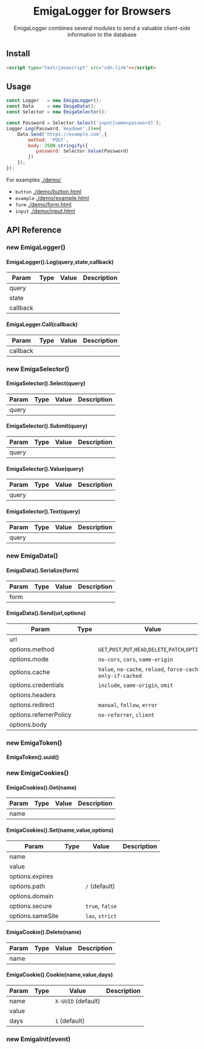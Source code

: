 <h1 align="center">EmigaLogger for Browsers</h1>
<div align="center">
EmigaLogger combines several modules to send a valuable client-side information to the database
</div>

## Install
```html
<script type="text/javascript" src="cdn-link"></script>
```

## Usage
```js
const Logger   = new EmigaLogger();
const Data     = new EmigaData();
const Selector = new EmigaSelector();

const Password = Selector.Select('input[name=password]');
Logger.Log(Password,'keydown',()=>{
    Data.Send('https://example.com',{
        method: 'POST',
        body: JSON.stringify({
           password: Selector.Value(Password)
        }) 
    });
});
```
For examples  [./demo/](demo)
- `button`  [./demo/button.html](demo/button.html)
- `example` [./demo/example.html](demo/example.html)
- `form`    [./demo/form.html](demo/form.html)
- `input`   [./demo/input.html](demo/input.html)

## API Reference
### new EmigaLogger()
#### EmigaLogger().Log(query,state,callback)
| Param 	| Type 	| Value 	| Description 	|
|-------	|------	|---------	|-------------	|
| query     |      	|         	|             	|
| state     |      	|         	|             	|
| callback  |      	|         	|             	|
#### EmigaLogger.Call(callback)
| Param 	| Type 	| Value 	| Description 	|
|-------	|------	|---------	|-------------	|
| callback  |      	|         	|             	|
### new EmigaSelector()
#### EmigaSelector().Select(query)
| Param 	| Type 	| Value 	| Description 	|
|-------	|------	|---------	|-------------	|
| query     |      	|         	|             	|
#### EmigaSelector().Submit(query)
| Param 	| Type 	| Value 	| Description 	|
|-------	|------	|---------	|-------------	|
| query     |      	|         	|             	|
#### EmigaSelector().Value(query)
| Param 	| Type 	| Value 	| Description 	|
|-------	|------	|---------	|-------------	|
| query     |      	|         	|             	|
#### EmigaSelector().Text(query)
| Param 	| Type 	| Value 	| Description 	|
|-------	|------	|---------	|-------------	|
| query     |      	|         	|             	|
### new EmigaData()
#### EmigaData().Serialize(form)
| Param 	| Type 	| Value 	| Description 	|
|-------	|------	|---------	|-------------	|
| form      |      	|         	|             	|
#### EmigaData().Send(url,options)
| Param 	| Type 	| Value 	| Description 	|
|-------	|------	|---------	|-------------	|
| url       |      	|         	|             	|
| options.method         |      	|    `GET`,`POST`,`PUT`,`HEAD`,`DELETE`,`PATCH`,`OPTIONS` |             	|
| options.mode           |      	|   `no-cors`, `cors`, `same-origin`  |             	|
| options.cache          |      	|  `Value`, `no-cache`, `reload`, `force-cache`, `only-if-cached` |             	|
| options.credentials    |      	| `include`, `same-origin`, `omit`        	|             	|
| options.headers        |      	|         	|             	|
| options.redirect       |      	|  `manual`, `follow`, `error` |             	|
| options.referrerPolicy |      	|  `no-referrer`, `client` |             	|
| options.body           |      	|         	|             	|
### new EmigaToken()
#### EmigaToken().uuid()
### new EmigaCookies()
#### EmigaCookies().Get(name)
| Param 	| Type 	| Value 	| Description 	|
|-------	|------	|---------	|-------------	|
| name      |      	|         	|             	|
#### EmigaCookies().Set(name,value,options)
| Param 	| Type 	| Value 	| Description 	|
|-------	|------	|---------	|-------------	|
| name      |      	|         	|             	|
| value     |      	|         	|             	|
| options.expires   |      	|         	|             	|
| options.path      |      	|   `/` (default)  	|             	|
| options.domain    |      	|         	|             	|
| options.secure    |      	|   `true`, `false`      	|             	|
| options.sameSite  |      	|    `lax`, `strict`     	|             	|
#### EmigaCookie().Delete(name)
| Param 	| Type 	| Value 	| Description 	|
|-------	|------	|---------	|-------------	|
| name      |      	|         	|             	|
#### EmigaCookie().Cookie(name,value,days)
| Param 	| Type 	| Value 	| Description 	|
|-------	|------	|---------	|-------------	|
| name      |      	| `X-UUID` (default)  |             	|
| value     |      	|           |             	|
| days     |      	|  `1`  (default)    |             	|
### new EmigaInit(event)
